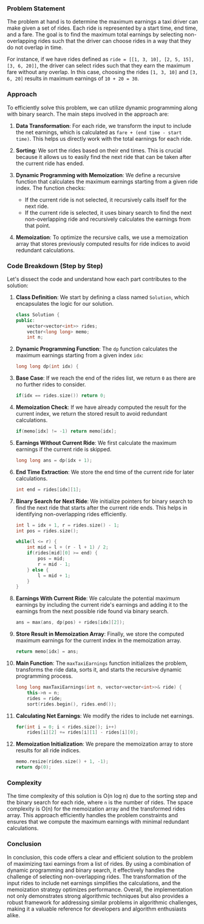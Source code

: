 ### Problem Statement

The problem at hand is to determine the maximum earnings a taxi driver can make given a set of rides. Each ride is represented by a start time, end time, and a fare. The goal is to find the maximum total earnings by selecting non-overlapping rides such that the driver can choose rides in a way that they do not overlap in time. 

For instance, if we have rides defined as `ride = [[1, 3, 10], [2, 5, 15], [3, 6, 20]]`, the driver can select rides such that they earn the maximum fare without any overlap. In this case, choosing the rides `[1, 3, 10]` and `[3, 6, 20]` results in maximum earnings of `10 + 20 = 30`.

### Approach

To efficiently solve this problem, we can utilize dynamic programming along with binary search. The main steps involved in the approach are:

1. **Data Transformation**: For each ride, we transform the input to include the net earnings, which is calculated as `fare + (end time - start time)`. This helps us directly work with the total earnings for each ride.

2. **Sorting**: We sort the rides based on their end times. This is crucial because it allows us to easily find the next ride that can be taken after the current ride has ended.

3. **Dynamic Programming with Memoization**: We define a recursive function that calculates the maximum earnings starting from a given ride index. The function checks:
   - If the current ride is not selected, it recursively calls itself for the next ride.
   - If the current ride is selected, it uses binary search to find the next non-overlapping ride and recursively calculates the earnings from that point.

4. **Memoization**: To optimize the recursive calls, we use a memoization array that stores previously computed results for ride indices to avoid redundant calculations.

### Code Breakdown (Step by Step)

Let's dissect the code and understand how each part contributes to the solution:

1. **Class Definition**: We start by defining a class named `Solution`, which encapsulates the logic for our solution.

    ```cpp
    class Solution {
    public:
        vector<vector<int>> rides;
        vector<long long> memo;
        int n;
    ```

2. **Dynamic Programming Function**: The `dp` function calculates the maximum earnings starting from a given index `idx`:

    ```cpp
    long long dp(int idx) {
    ```

3. **Base Case**: If we reach the end of the rides list, we return `0` as there are no further rides to consider.

    ```cpp
    if(idx == rides.size()) return 0;
    ```

4. **Memoization Check**: If we have already computed the result for the current index, we return the stored result to avoid redundant calculations.

    ```cpp
    if(memo[idx] != -1) return memo[idx];
    ```

5. **Earnings Without Current Ride**: We first calculate the maximum earnings if the current ride is skipped.

    ```cpp
    long long ans = dp(idx + 1);
    ```

6. **End Time Extraction**: We store the end time of the current ride for later calculations.

    ```cpp
    int end = rides[idx][1];
    ```

7. **Binary Search for Next Ride**: We initialize pointers for binary search to find the next ride that starts after the current ride ends. This helps in identifying non-overlapping rides efficiently.

    ```cpp
    int l = idx + 1, r = rides.size() - 1;
    int pos = rides.size();
    
    while(l <= r) {
        int mid = l + (r - l + 1) / 2;
        if(rides[mid][0] >= end) {
            pos = mid;
            r = mid - 1;
        } else {
            l = mid + 1;
        }
    }
    ```

8. **Earnings With Current Ride**: We calculate the potential maximum earnings by including the current ride's earnings and adding it to the earnings from the next possible ride found via binary search.

    ```cpp
    ans = max(ans, dp(pos) + rides[idx][2]);
    ```

9. **Store Result in Memoization Array**: Finally, we store the computed maximum earnings for the current index in the memoization array.

    ```cpp
    return memo[idx] = ans;
    ```

10. **Main Function**: The `maxTaxiEarnings` function initializes the problem, transforms the ride data, sorts it, and starts the recursive dynamic programming process.

    ```cpp
    long long maxTaxiEarnings(int n, vector<vector<int>>& ride) {
        this->n = n;
        rides = ride;
        sort(rides.begin(), rides.end());
    ```

11. **Calculating Net Earnings**: We modify the rides to include net earnings.

    ```cpp
    for(int i = 0; i < rides.size(); i++)
        rides[i][2] += rides[i][1] - rides[i][0];
    ```

12. **Memoization Initialization**: We prepare the memoization array to store results for all ride indices.

    ```cpp
    memo.resize(rides.size() + 1, -1);
    return dp(0);
    ```

### Complexity

The time complexity of this solution is O(n log n) due to the sorting step and the binary search for each ride, where `n` is the number of rides. The space complexity is O(n) for the memoization array and the transformed rides array. This approach efficiently handles the problem constraints and ensures that we compute the maximum earnings with minimal redundant calculations.

### Conclusion

In conclusion, this code offers a clear and efficient solution to the problem of maximizing taxi earnings from a list of rides. By using a combination of dynamic programming and binary search, it effectively handles the challenge of selecting non-overlapping rides. The transformation of the input rides to include net earnings simplifies the calculations, and the memoization strategy optimizes performance. Overall, the implementation not only demonstrates strong algorithmic techniques but also provides a robust framework for addressing similar problems in algorithmic challenges, making it a valuable reference for developers and algorithm enthusiasts alike.